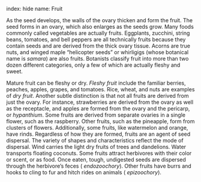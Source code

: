 index: hide
name: Fruit

As the seed develops, the walls of the ovary thicken and form the fruit. The seed forms in an ovary, which also enlarges as the seeds grow. Many foods commonly called vegetables are actually fruits. Eggplants, zucchini, string beans, tomatoes, and bell peppers are all technically fruits because they contain seeds and are derived from the thick ovary tissue. Acorns are true nuts, and winged maple “helicopter seeds” or whirligigs (whose botanical name is  *samara*) are also fruits. Botanists classify fruit into more than two dozen different categories, only a few of which are actually fleshy and sweet.

Mature fruit can be fleshy or dry.  *Fleshy fruit* include the familiar berries, peaches, apples, grapes, and tomatoes. Rice, wheat, and nuts are examples of  *dry fruit*. Another subtle distinction is that not all fruits are derived from just the ovary. For instance, strawberries are derived from the ovary as well as the receptacle, and apples are formed from the ovary and the pericarp, or  *hypanthium*. Some fruits are derived from separate ovaries in a single flower, such as the raspberry. Other fruits, such as the pineapple, form from clusters of flowers. Additionally, some fruits, like watermelon and orange, have rinds. Regardless of how they are formed, fruits are an agent of seed dispersal. The variety of shapes and characteristics reflect the mode of dispersal. Wind carries the light dry fruits of trees and dandelions. Water transports floating coconuts. Some fruits attract herbivores with their color or scent, or as food. Once eaten, tough, undigested seeds are dispersed through the herbivore’s feces ( *endozoochory*). Other fruits have burrs and hooks to cling to fur and hitch rides on animals ( *epizoochory*).
